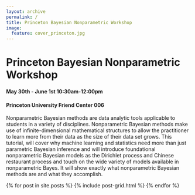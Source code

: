 ```yaml
---
layout: archive
permalink: /
title: Princeton Bayesian Nonparametric Workshop
image:
  feature: cover_princeton.jpg
---
```

<div class="page-lead" style="background-image:url(/images/cover_princeton.jpg)">
    <div class="wrap page-lead-content">
        <h1>Princeton Bayesian Nonparametric Workshop</h1>
    </div><!-- /.page-lead-content -->
</div><!-- /.page-lead -->

<h4>May 30th - June 1st 10:30am-12:00pm</h4>
<h4>Princeton University Friend Center  006</h4>

<p>
	Nonparametric Bayesian methods are data analytic tools applicable to students in a variety of disciplines.  Nonparametric Bayesian methods make use of infinite-dimensional mathematical structures to allow the practitioner to learn more from their data as the size of their data set grows. This tutorial, will cover why machine learning and statistics need more than just parametric Bayesian inference and will introduce foundational nonparametric Bayesian models as the Dirichlet process and Chinese restaurant process and touch on the wide variety of models available in nonparametric Bayes. It will show exactly what nonparametric Bayesian methods are and what they accomplish.
</p>

<div class="tiles">
{% for post in site.posts %}
	{% include post-grid.html %}
{% endfor %}
</div><!-- /.tiles -->

